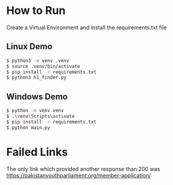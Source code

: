 # How to Run

Create a Virtual Environment and install the requirements.txt file

## Linux Demo

```bash
$ python3 -m venv .venv
$ source .venv/bin/activate
$ pip install -r requirements.txt
$ python3 h1_finder.py
```

## Windows Demo

```bash
$ python -m venv venv
$ .\venv\Scripts\activate
$ pip install -r requirements.txt
$ python main.py
```

# Failed Links

The only link which provided another response than 200 was
https://pakistanyouthparliament.org/member-application/
